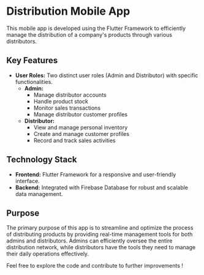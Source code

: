 # Distribution Mobile App

This mobile app is developed using the Flutter Framework to efficiently manage the distribution of a company's products through various distributors.

## Key Features
- **User Roles:** Two distinct user roles (Admin and Distributor) with specific functionalities.
  - **Admin:**
    - Manage distributor accounts
    - Handle product stock
    - Monitor sales transactions
    - Manage distributor customer profiles
  - **Distributor:**
    - View and manage personal inventory
    - Create and manage customer profiles
    - Record and track sales activities

## Technology Stack
* **Frontend:** Flutter Framework for a responsive and user-friendly interface.
* **Backend:** Integrated with Firebase Database for robust and scalable data management.

## Purpose
The primary purpose of this app is to streamline and optimize the process of distributing products by providing real-time management tools for both admins and distributors. Admins can efficiently oversee the entire distribution network, while distributors have the tools they need to manage their daily operations effectively.

Feel free to explore the code and contribute to further improvements !
